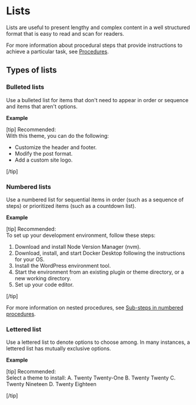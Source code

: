 # Lists

Lists are useful to present lengthy and complex content in a well structured format that is easy to read and scan for readers.

For more information about procedural steps that provide instructions to achieve a particular task, see [Procedures]().

## Types of lists

### Bulleted lists

Use a bulleted list for items that don't need to appear in order or sequence and items that aren't options.

**Example**  

[tip] Recommended:  
With this theme, you can do the following:
- Customize the header and footer.
- Modify the post format.
- Add a custom site logo.

[/tip]  

### Numbered lists

Use a numbered list for sequential items in order (such as a sequence of steps) or prioritized items (such as a countdown list).

**Example**  

[tip] Recommended:  
To set up your development environment, follow these steps:  
1. Download and install Node Version Manager (nvm).
2. Download, install, and start Docker Desktop following the instructions for your OS.
3. Install the WordPress environment tool.
4. Start the environment from an existing plugin or theme directory, or a new working directory.
5. Set up your code editor.

[/tip]  

For more information on nested procedures, see [Sub-steps in numbered procedures]().

### Lettered list

Use a lettered list to denote options to choose among. In many instances, a lettered list has mutually exclusive options.

**Example**  

[tip] Recommended:  
Select a theme to install:
A. Twenty Twenty-One
B. Twenty Twenty
C. Twenty Nineteen
D. Twenty Eighteen

[/tip]  
